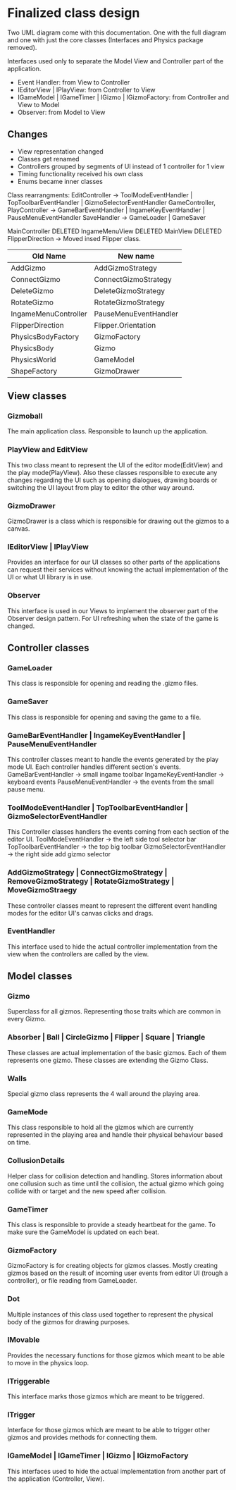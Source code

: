 
# Finalized class design

Two UML diagram come with this documentation.
One with the full diagram and one with just the core classes
(Interfaces and Physics package removed).

Interfaces used only to separate the Model View and Controller
part of the application.

- Event Handler: from View to Controller
- IEditorView | IPlayView: from Controller to View
- IGameModel | IGameTimer | IGizmo | IGizmoFactory: from Controller and View to Model
- Observer: from Model to View

## Changes

- View representation changed
- Classes get renamed
- Controllers grouped by segments of UI instead of 1 controller for 1 view
- Timing functionality received his own class 
- Enums became inner classes

Class rearrangments:
EditController -> ToolModeEventHandler | TopToolbarEventHandler | GizmoSelectorEventHandler
GameController, PlayController -> GameBarEventHandler | IngameKeyEventHandler | PauseMenuEventHandler
SaveHandler -> GameLoader | GameSaver

MainController DELETED
IngameMenuView DELETED
MainView DELETED
FlipperDirection -> Moved insed Flipper class.

| Old Name | New name |
|--|--|
| AddGizmo | AddGizmoStrategy |
| ConnectGizmo | ConnectGizmoStrategy |
| DeleteGizmo | DeleteGizmoStrategy |
| RotateGizmo | RotateGizmoStrategy |
| IngameMenuController | PauseMenuEventHandler |
| FlipperDirection | Flipper.Orientation |
| PhysicsBodyFactory | GizmoFactory |
| PhysicsBody | Gizmo|
| PhysicsWorld | GameModel |
| ShapeFactory | GizmoDrawer |






## View classes
### Gizmoball
The main application class. Responsible to launch up the application.
### PlayView and EditView
This two class meant to represent the UI of the editor mode(EditView) and the play mode(PlayView).
Also these classes responsible to execute any changes regarding the UI such as opening dialogues, drawing boards or switching the UI layout from play to editor the other way around.
### GizmoDrawer
GizmoDrawer is a class which is responsible for drawing out the gizmos to a canvas.

### IEditorView | IPlayView
Provides an interface for our UI classes so other parts of the applications can request their services without
knowing the actual implementation of the UI or what UI library is in use.

### Observer
This interface is used in our Views to implement the observer part of the Observer design pattern.
For UI refreshing when the state of the game is changed.

## Controller classes

### GameLoader
This class is responsible for opening and reading the .gizmo files.

### GameSaver
This class is responsible for opening and saving the game to a file.

### GameBarEventHandler | IngameKeyEventHandler | PauseMenuEventHandler
This controller classes meant to handle the events generated by the play mode UI.
Each controller handles different section's events.
GameBarEventHandler -> small ingame toolbar
IngameKeyEventHandler -> keyboard events 
PauseMenuEventHandler -> the events from the small pause menu.

### ToolModeEventHandler | TopToolbarEventHandler | GizmoSelectorEventHandler
This Controller classes handlers the events coming from each section of the editor UI.
ToolModeEventHandler -> the left side tool selector bar
TopToolbarEventHandler -> the top big toolbar 
GizmoSelectorEventHandler -> the right side add gizmo selector

### AddGizmoStrategy | ConnectGizmoStrategy | RemoveGizmoStrategy | RotateGizmoStrategy | MoveGizmoStraegy
These controller classes meant to represent the different event handling modes for the editor UI's canvas clicks and drags.

### EventHandler
This interface used to hide the actual controller implementation from the view when the controllers are called by the view.

## Model classes
### Gizmo
Superclass for all gizmos. Representing those traits which are common in every Gizmo.

### Absorber | Ball | CircleGizmo | Flipper | Square | Triangle 
These classes are actual implementation of the basic gizmos. Each of them represents one gizmo.
These classes are extending the Gizmo Class.

### Walls
Special gizmo class represents the 4 wall around the playing area.

### GameMode
This class responsible to hold all the gizmos which are currently represented in the playing area and handle their physical behaviour based on time.

### CollusionDetails
Helper class for collision detection and handling.
Stores information about one collusion such as time until the collision, the actual gizmo which going collide with or target and the new speed after collision.

### GameTimer
This class is responsible to provide a steady heartbeat for the game. 
To make sure the GameModel is updated on each beat.

### GizmoFactory
GizmoFactory is for creating objects for gizmos classes. 
Mostly creating gizmos based on the result of incoming user events from editor UI (trough a controller), or file reading from GameLoader.

### Dot
Multiple instances of this class used together to represent the physical body of the gizmos for drawing purposes.
### IMovable
Provides the necessary functions for those gizmos which meant to be able to move in the physics loop.

### ITriggerable
This interface marks those gizmos which are meant to be triggered.

### ITrigger
Interface for those gizmos which are meant to be able to trigger other gizmos and provides methods for connecting them.

### IGameModel | IGameTimer | IGizmo | IGizmoFactory
This interfaces used to hide the actual implementation from another part of the application (Controller, View).


# 
